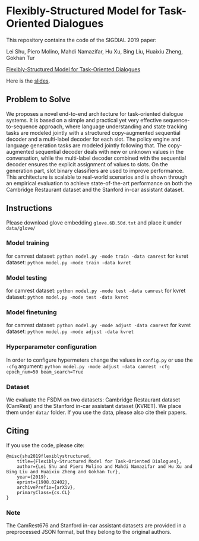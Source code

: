 Flexibly-Structured Model for Task-Oriented Dialogues
=====================================================

This repository contains the code of the SIGDIAL 2019 paper:

Lei Shu, Piero Molino, Mahdi Namazifar, Hu Xu, Bing Liu, Huaixiu Zheng, Gokhan Tur

[Flexibly-Structured Model for Task-Oriented Dialogues](https://arxiv.org/abs/1908.02402)

Here is the [slides](https://leishu02.github.io/FSDM_SIGDIAL2019.pdf).

## Problem to Solve
We proposes a novel end-to-end architecture for task-oriented dialogue systems.
It is based on a simple and practical yet very effective sequence-to-sequence approach, where language understanding and state tracking tasks are modeled jointly with a structured copy-augmented sequential decoder and a multi-label decoder for each slot.
The policy engine and language generation tasks are modeled jointly following that.
The copy-augmented sequential decoder deals with new or unknown values in the conversation, while the multi-label decoder combined with the sequential decoder ensures the explicit assignment of values to slots.
On the generation part, slot binary classifiers are used to improve performance.
This architecture is scalable to real-world scenarios and is shown through an empirical evaluation to achieve state-of-the-art performance on both the Cambridge Restaurant dataset and the Stanford in-car assistant dataset.


## Instructions

Please download glove embedding `glove.6B.50d.txt` and place it under `data/glove/`

### Model training
for camrest dataset: `python model.py -mode train -data camrest`
for kvret dataset: `python model.py -mode train -data kvret`

### Model testing
for camrest dataset: `python model.py -mode test -data camrest`
for kvret dataset: `python model.py -mode test -data kvret`

### Model finetuning
for camrest dataset: `python model.py -mode adjust -data camrest`
for kvret dataset: `python model.py -mode adjust -data kvret`

### Hyperparameter configuration

In order to configure hypermeters change the values in `config.py` or use the `-cfg` argument:
`python model.py -mode adjust -data camrest -cfg epoch_num=50 beam_search=True`

### Dataset
We evaluate the FSDM on two datasets: Cambridge Restaurant dataset (CamRest) and the Stanford in-car assistant dataset (KVRET).
We place them under `data/` folder. If you use the data, please also cite their papers.

## Citing

If you use the code, please cite:

```
@misc{shu2019flexiblystructured,
    title={Flexibly-Structured Model for Task-Oriented Dialogues},
    author={Lei Shu and Piero Molino and Mahdi Namazifar and Hu Xu and Bing Liu and Huaixiu Zheng and Gokhan Tur},
    year={2019},
    eprint={1908.02402},
    archivePrefix={arXiv},
    primaryClass={cs.CL}
}
```
### Note

The CamRest676 and Stanford in-car assistant datasets are provided in a preprocessed JSON format, but they belong to the original authors.

